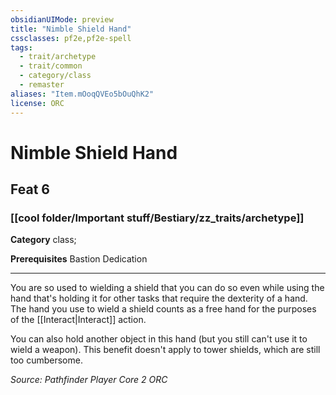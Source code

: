 ```yaml
---
obsidianUIMode: preview
title: "Nimble Shield Hand"
cssclasses: pf2e,pf2e-spell
tags:
  - trait/archetype
  - trait/common
  - category/class
  - remaster
aliases: "Item.mOoqQVEo5bOuQhK2"
license: ORC
---
```

# Nimble Shield Hand
## Feat 6
### [[cool folder/Important stuff/Bestiary/zz_traits/archetype]]

**Category** class; 



**Prerequisites** Bastion Dedication
* * *
You are so used to wielding a shield that you can do so even while using the hand that's holding it for other tasks that require the dexterity of a hand. The hand you use to wield a shield counts as a free hand for the purposes of the [[Interact|Interact]] action.

You can also hold another object in this hand (but you still can't use it to wield a weapon). This benefit doesn't apply to tower shields, which are still too cumbersome.

*Source: Pathfinder Player Core 2*
*ORC*